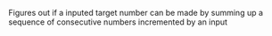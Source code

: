 Figures out if a inputed target number can be made by summing up a sequence of consecutive numbers incremented by an input